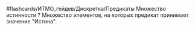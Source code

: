 #flashcards/ИТМО_гейдев/Дискретка/Предикаты
Множество истинности
?
Множество элементов, на которых предикат принимает значение "Истина".
